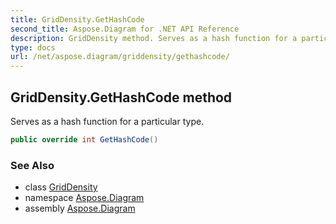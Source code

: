 ```yaml
---
title: GridDensity.GetHashCode
second_title: Aspose.Diagram for .NET API Reference
description: GridDensity method. Serves as a hash function for a particular type
type: docs
url: /net/aspose.diagram/griddensity/gethashcode/
---
```

## GridDensity.GetHashCode method

Serves as a hash function for a particular type.

```csharp
public override int GetHashCode()
```

### See Also

* class [GridDensity](../)
* namespace [Aspose.Diagram](../../griddensity/)
* assembly [Aspose.Diagram](../../../)



